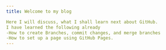 ```yaml
---
title: Welcome to my blog

Here I will discuss, what I shall learn next about GitHub.
I have learned the following already
-How to create Branches, commit changes, and merge branches
-How to set up a page using GitHub Pages.
---
```


